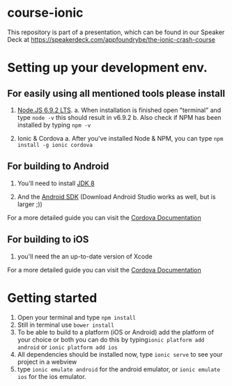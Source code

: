 # course-ionic
This repository is part of a presentation, which can be found in our Speaker Deck at https://speakerdeck.com/appfoundrybe/the-ionic-crash-course

# Setting up your development env. 

## For easily using all mentioned tools please install

1. [Node.JS 6.9.2 LTS](https://nodejs.org/ "node.js").
	a. When installation is finished open "terminal" and type `node -v` this should result in v6.9.2
	b. Also check if NPM has been installed by typing `npm -v`
	
2. Ionic & Cordova
	a. After you've installed Node & NPM, you can type `npm install -g ionic cordova`

## For building to Android

1. You'll need to install [JDK 8](http://www.oracle.com/technetwork/java/javase/downloads/jdk8-downloads-2133151.html "JDK")

2.  And the [Android SDK](https://developer.android.com/studio/index.html "android sdk") (Download Android Studio works as well, but is larger ;))

For a more detailed guide you can visit the [Cordova Documentation](https://cordova.apache.org/docs/en/6.x/guide/platforms/android/ "Cordova Documentation")

## For building to iOS

1. you'll need the an up-to-date version of Xcode

For a more detailed guide you can visit the [Cordova Documentation](https://cordova.apache.org/docs/en/6.x/guide/platforms/ios/ "Cordova Documentation")


# Getting started

1. Open your terminal and type `npm install`
2. Still in terminal use `bower install`
3. To be able to build to a platform (iOS or Android) add the platform of your choice or both you can do this by typing`ionic platform add android` or `ionic platform add ios` 
4. All dependencies should be installed now, type `ionic serve` to see your project in a webview
5. type `ionic emulate android` for the android emulator, or `ionic emulate ios` for the ios emulator.